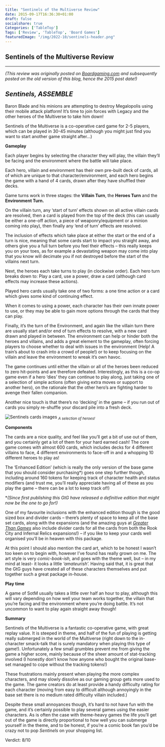 ```yaml
---
title: "Sentinels of the Multiverse Review"
date: 2015-09-17T16:36:30+01:00
draft: false
socialshare: true
Categories: ['TableTop']
Tags: ['Review', 'TableTop', 'Board Games']
featuredImage: "/img/2022-10/sentinels-header.png"
---
```


## Sentinels of the Multiverse Review
---

_(This review was originally posted on [Boardgaming.com](https://boardgaming.com/) and subsequently posted on the old version of this blog, hence the 2015 post date!)_

*Sentinels, ASSEMBLE*
----------------------
Baron Blade and his minions are attempting to destroy Megalopolis using their mobile attack platform! It’s time to join forces with Legacy and the other heroes of the Multiverse to take him down!

Sentinels of the Multiverse is a co-operative card game for 2-5 players, which can be played in 30-45 minutes (although you might just find you want to start another game straight after…)

**Gameplay**

Each player begins by selecting the character they will play, the villain they’ll be facing and the environment where the battle will take place.

Each hero, villain and environment has their own pre-built deck of cards, all of which are unique to that character/environment, and each hero begins the game with a hand of 4 cards, drawn after they have shuffled their decks.

Game turns work in three stages: the **Villain Turn**, the **Heroes Turn** and the **Environment Turn.**

On the villain turn, any ‘start of turn’ effects shown on all active villain cards are resolved, then a card is played from the top of the deck (this can usually be either a one-off action, a piece of weaponry/equipment or a minion coming into play), then finally any ‘end of turn’ effects are resolved.

The inclusion of effects which take place at either the start or the end of a turn is nice, meaning that some cards start to impact you straight away, and others give you a full turn before you feel their effects – this really keeps you on your toes, as for example a devastating weapon may come into play that you know will decimate you if not destroyed before the start of the villains next turn.

Next, the heroes each take turns to play (in clockwise order). Each hero turn breaks down to: Play a card, use a power, draw a card (although card effects may increase these actions).

Played hero cards usually take one of two forms: a one time action or a card which gives some kind of continuing effect.

When it comes to using a power, each character has their own innate power to use, or they may be able to gain more options through the cards that they can play.

Finally, it’s the turn of the Environment, and again like the villain turn there are usually start and/or end of turn effects to resolve, with a new card drawn and played in between. The environment can help or hinder both the heroes and villains, and adds a great element to the gameplay, often forcing players to choose whether to deal with issues in the environment (Help! A train’s about to crash into a crowd of people!) or to keep focusing on the villain and leave the environment to wreak it’s own havoc.

The game continues until either the villain or all of the heroes been reduced to zero hit-points and are therefore defeated. Interestingly, as this is a co-op game even if a hero ‘dies’ they can continue to play along, just taking one of a selection of simple actions (often giving extra moves or support to another hero), on the rationale that the other hero’s are fighting harder to avenge their fallen companion.

Another nice touch is that there’s no ‘decking’ in the game – if you run out of cards you simply re-shuffle your discard pile into a fresh deck.

![Sentinels cards images](/img/2022-10/sentinels-cards.jpeg "Sentinels, ASSEMBLE!...")
<sub> _A selection of heroes!_ </sub>

**Components**

The cards are a nice quality, and feel like you’ll get a bit of use out of them, and you certainly get a lot of them for your hard earned cash! The core game comes with almost 600 cards, which includes decks for 4 different villains to face, 4 different environments to face-off in and a whopping 10 different heroes to play as!

The ‘Enhanced Edition’ (which is really the only version of the base game that you should consider purchasing*) goes one step further though, including around 160 tokens for keeping track of character health and status modifiers (and trust me, you’ll really appreciate having all of these as you play the game – there can be a lot to keep track of!)

*_(Since first publishing this GtG have released a definitive edition that might now be the one to go for!)_

One of my favourite inclusions with the enhanced edition though is the good sized box and divider cards – there’s plenty of space to keep all of the base set cards, along with the expansions (and the amazing guys at [*Greater Than Games*](https://www.greaterthangames.com) also include divider cards for all the cards from both the Rook City and Infernal Relics expansions!) – if you like to keep your cards well organised you’ll be in heaven with this package.

At this point I should also mention the card art, which to be honest I wasn’t too keen on to begin with, however I’ve found has really grown on me. The art style is very *comic-book-ish,* and goes with the theme well, but – in my mind at least- it looks a little *‘amateurish’.* Having said that, it is great that the GtG guys have created all of these characters themselves and put together such a great package in-house.

**Play time**

A game of SotM usually takes a little over half an hour to play, although this will vary depending on how well your team works together, the villain that you’re facing and the environment where you’re doing battle. It’s not uncommon to want to play again straight away though!

**Summary**

Sentinels of the Multiverse is a fantastic co-operative game, with great replay value. It is steeped in theme, and half of the fun of playing is getting really submerged in the world of the Multiverse (right down to the in-character smack-talk that is surely mandatory when playing this type of game!).
Unfortunately a few small grumbles prevent me from giving the game a higher score, mainly because of the sheer amount of stat-tracking involved (I honestly don’t know how anyone who bought the original base-set managed to cope without the tracking tokens!)

These frustrations mainly present when playing the more complex characters, and may slowly dissolve as our gaming group gets more used to the game. The game creators do at least provide a handy difficulty rating for each character (moving from easy to difficult although annoyingly in the base set there is no medium rated difficulty villain included.)

Despite these small annoyances though, it’s hard to not have fun with the game, and it’s certainly possible to play several games using the easier characters. As is often the case with theme-heavy games the life you’ll get out of the game is directly proportional to how well you can submerge yourself in the theme, and to be honest, if you’re a comic book fan you’d be crazy not to pop *Sentinels* on your shopping list.


Verdict: 8/10
